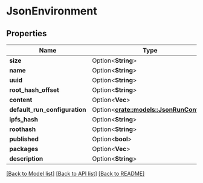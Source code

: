 # JsonEnvironment

## Properties

Name | Type | Description | Notes
------------ | ------------- | ------------- | -------------
**size** | Option<**String**> |  | [optional]
**name** | Option<**String**> |  | [optional]
**uuid** | Option<**String**> |  | [optional]
**root_hash_offset** | Option<**String**> |  | [optional]
**content** | Option<**Vec<String>**> |  | [optional]
**default_run_configuration** | Option<[**crate::models::JsonRunConfig**](json_RunConfig.md)> |  | [optional]
**ipfs_hash** | Option<**String**> |  | [optional]
**roothash** | Option<**String**> |  | [optional]
**published** | Option<**bool**> |  | [optional]
**packages** | Option<**Vec<String>**> |  | [optional]
**description** | Option<**String**> |  | [optional]

[[Back to Model list]](../README.md#documentation-for-models) [[Back to API list]](../README.md#documentation-for-api-endpoints) [[Back to README]](../README.md)


